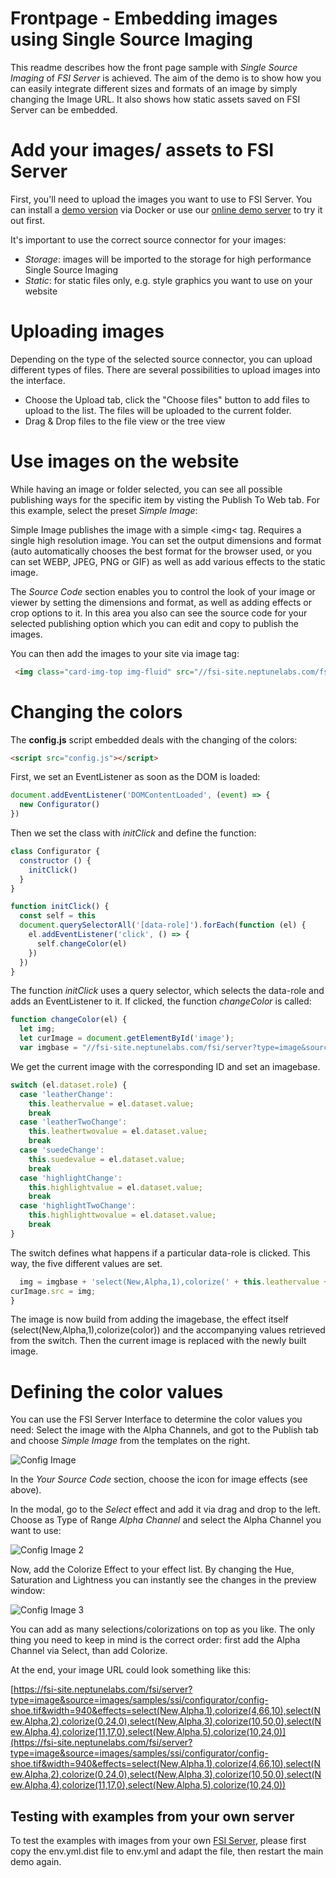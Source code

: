 # Frontpage - Embedding images using Single Source Imaging

This readme describes how the front page sample with *Single Source Imaging* of *FSI Server* is achieved.
The aim of the demo is to show how you can easily integrate different sizes and formats of an image by simply changing the Image URL.
It also shows how static assets saved on FSI Server can be embedded.

# Add your images/ assets to FSI Server

First, you'll need to upload the images you want to use to FSI Server.
You can install a [demo version](https://www.neptunelabs.com/get/) via Docker or use our [online demo server](https://demo.fsi-server.com/fsi/interface/) to try it out first.

It's important to use the correct source connector for your images:

- *Storage*: images will be imported to the storage for high performance Single Source Imaging
- *Static*: for static files only, e.g. style graphics you want to use on your website

# Uploading images

Depending on the type of the selected source connector, you can upload different types of files. There are several possibilities to upload images into the interface.

- Choose the Upload tab, click the "Choose files" button to add files to upload to the list. The files will be uploaded to the current folder.
- Drag & Drop files to the file view or the tree view

# Use images on the website

While having an image or folder selected, you can see all possible publishing ways for the specific item by visting the Publish To Web tab.
For this example, select the preset *Simple Image*:

Simple Image publishes the image with a simple <img< tag. Requires a single high resolution image. You can set the output dimensions and format (auto automatically chooses the best format for the browser used, or you can set WEBP, JPEG, PNG or GIF) as well as add various effects to the static image.


The *Source Code* section enables you to control the look of your image or viewer by setting the dimensions and format, as well as adding effects or crop options to it.
In this area you also can see the source code for your selected publishing option which you can edit and copy to publish the images.

You can then add the images to your site via image tag:

```html
 <img class="card-img-top img-fluid" src="//fsi-site.neptunelabs.com/fsi/server?type=image&source=images/samples/ssi/furniture/nathan-oakley-boFO5uIUKUU-unsplash.jpg&width=283" alt="" width="283">
```

# Changing the colors

The **config.js** script embedded deals with the changing of the colors:

```html
<script src="config.js"></script>
```

First, we set an EventListener as soon as the DOM is loaded:

```javascript
document.addEventListener('DOMContentLoaded', (event) => {
  new Configurator()
})
```

Then we set the class with *initClick* and define the function:

```javascript
class Configurator {
  constructor () {
    initClick()
  }
}

function initClick() {
  const self = this
  document.querySelectorAll('[data-role]').forEach(function (el) {
    el.addEventListener('click', () => {
      self.changeColor(el)
    })
  })
}
```
The function *initClick* uses a query selector, which selects the data-role and adds
an EventListener to it. If clicked, the function *changeColor* is called:

```javascript
function changeColor(el) {
  let img;
  let curImage = document.getElementById('image');
  var imgbase = "//fsi-site.neptunelabs.com/fsi/server?type=image&source=images/samples/ssi/configurator/config-shoe.tif&width=940&effects=";
```

We get the current image with the corresponding ID and set an imagebase.

```javascript
switch (el.dataset.role) {
  case 'leatherChange':
    this.leathervalue = el.dataset.value;
    break
  case 'leatherTwoChange':
    this.leathertwovalue = el.dataset.value;
    break
  case 'suedeChange':
    this.suedevalue = el.dataset.value;
    break
  case 'highlightChange':
    this.highlightvalue = el.dataset.value;
    break
  case 'highlightTwoChange':
    this.highlighttwovalue = el.dataset.value;
    break
}
```

The switch defines what happens if a particular data-role is clicked. This way, the five
different values are set.

```javascript
  img = imgbase + 'select(New,Alpha,1),colorize(' + this.leathervalue + '),select(New,Alpha,2),colorize(' + this.suedevalue + '),select(New,Alpha,3),colorize(' + this.highlightvalue + '),select(New,Alpha,4),colorize(' + this.leathertwovalue + '),select(New,Alpha,5),colorize(' + this.highlighttwovalue + ')';
curImage.src = img;
}
```

The image is now build from adding the imagebase, the effect itself (select(New,Alpha,1),colorize(color)) and the accompanying values retrieved from the switch.
Then the current image is replaced with the newly built image.

# Defining the color values

You can use the FSI Server Interface to determine the color values you need:
Select the image with the Alpha Channels, and got to the Publish tab and choose *Simple Image* from the templates
on the right.

![Config Image](readme-config-1.png)

In the *Your Source Code* section, choose the icon for image effects (see above).

In the modal, go to the *Select* effect and add it via drag and drop to the left.
Choose as Type of Range *Alpha Channel* and select the Alpha Channel you want to use:

![Config Image 2](readme-config-2.png)

Now, add the Colorize Effect to your effect list.
By changing the Hue, Saturation and Lightness you can instantly see the changes in the
preview window:

![Config Image 3](readme-config-3.png)

You can add as many selections/colorizations on top as you like.
The only thing you need to keep in mind is the correct order:
first add the Alpha Channel via Select, than add Colorize.

At the end, your image URL could look something like this:

[https://fsi-site.neptunelabs.com/fsi/server?type=image&source=images/samples/ssi/configurator/config-shoe.tif&width=940&effects=select(New,Alpha,1),colorize(4,66,10),select(New,Alpha,2),colorize(0,24,0),select(New,Alpha,3),colorize(10,50,0),select(New,Alpha,4),colorize(11,17,0),select(New,Alpha,5),colorize(10,24,0)](https://fsi-site.neptunelabs.com/fsi/server?type=image&source=images/samples/ssi/configurator/config-shoe.tif&width=940&effects=select(New,Alpha,1),colorize(4,66,10),select(New,Alpha,2),colorize(0,24,0),select(New,Alpha,3),colorize(10,50,0),select(New,Alpha,4),colorize(11,17,0),select(New,Alpha,5),colorize(10,24,0))


## Testing with examples from  your own server

To test the examples with images from your own [FSI Server](https://www.neptunelabs.com/fsi-server/), please first copy the env.yml.dist file to env.yml and adapt the file, then restart the main demo again.
